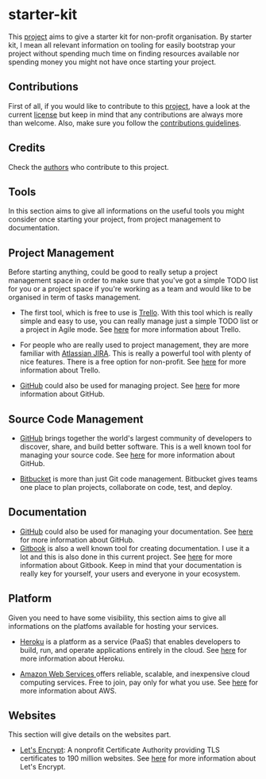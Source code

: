 # starter-kit

This [project](https://github.com/jgarnier/starter-kit) aims to give a starter kit for non-profit organisation. By starter kit, I mean all relevant information on tooling for easily bootstrap your project without spending much time on finding resources available nor spending money you might not have once starting your project.

## Contributions

First of all, if you would like to contribute to this [project](https://github.com/jgarnier/starter-kit), have a look at the current [license](./LICENSE) but keep in mind that any contributions are always more than welcome. Also, make sure you follow the [contributions guidelines](./CONTRIBUTING.md).

## Credits

Check the [authors](AUTHORS.md) who contribute to this project.

## Tools

In this section aims to give all informations on the useful tools you might consider once starting your project, from project management to documentation.

## Project Management

Before starting anything, could be good to really setup a project management space in order to make sure that you've got a simple TODO list for you or a project space if you're working as a team and would like to be organised in term of tasks management.

- The first tool, which is free to use is [Trello](https://trello.com/). With this tool which is really simple and easy to use, you can really manage just a simple TODO list or a project in Agile mode. See [here](./project_management/trello.md) for more information about Trello.

- For people who are really used to project management, they are more familiar with [Atlassian JIRA](https://www.atlassian.com/software/jira). This is really a powerful tool with plenty of nice features. There is a free option for non-profit. See [here](./project_management/jira.md) for more information about Trello.

- [GitHub](https://github.com/) could also be used for managing project. See [here](./scm/github.md#Managing%20project) for more information about GitHub.

## Source Code Management

- [GitHub](https://github.com/) brings together the world's largest community of developers to discover, share, and build better software. This is a well known tool for managing your source code. See [here](./scm/github.md) for more information about GitHub.

- [Bitbucket](https://www.atlassian.com/software/bitbucket) is more than just Git code management. Bitbucket gives teams one place to plan projects, collaborate on code, test, and deploy.


## Documentation

- [GitHub](https://github.com/) could also be used for managing your documentation. See [here](./scm/github.md#Creating%20documentation) for more information about GitHub.
- [Gitbook](https://www.gitbook.com/) is also a well known tool for creating documentation. I use it a lot and this is also done in this current project. See [here](./documentation/gitbook.md) for more information about Gitbook. Keep in mind that your documentation is really key for yourself, your users and everyone in your ecosystem.

## Platform

Given you need to have some visibility, this section aims to give all informations on the platfoms available for hosting your services.

- [Heroku](https://www.heroku.com/) is a platform as a service (PaaS) that enables developers to build, run, and operate applications entirely in the cloud. See [here](./platform/heroku.md) for more information about Heroku.

- [Amazon Web Services ](https://aws.amazon.com/) offers reliable, scalable, and inexpensive cloud computing services. Free to join, pay only for what you use. See [here](./platform/aws.md) for more information about AWS.

## Websites

This section will give details on the websites part.

- [Let's Encrypt](https://letsencrypt.org/): A nonprofit Certificate Authority providing TLS certificates to 190 million websites. See [here](./web/letsencrypt.md) for more information about Let's Encrypt.
